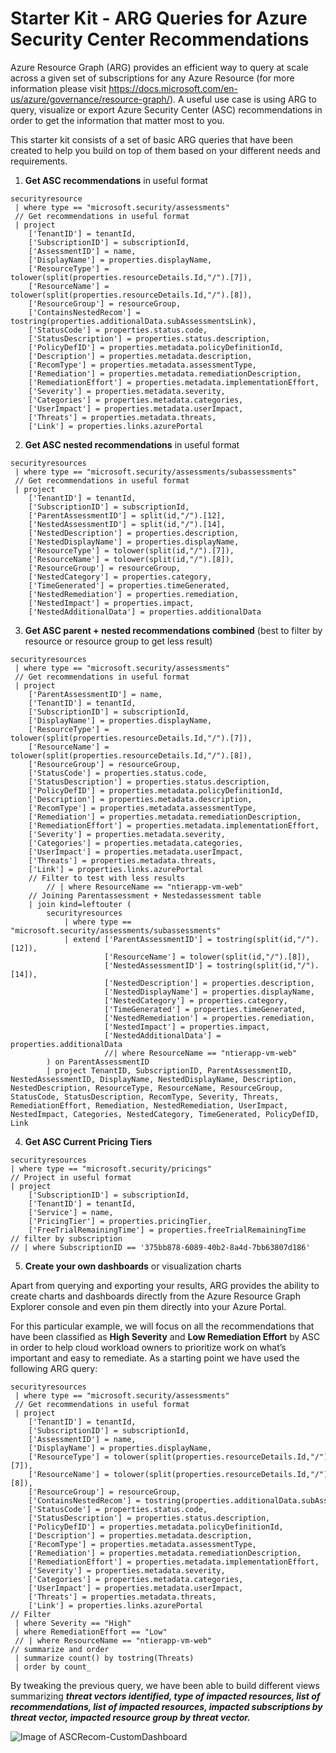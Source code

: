 # Starter Kit - ARG Queries for Azure Security Center Recommendations
Azure Resource Graph (ARG) provides an efficient way to query at scale across a given set of subscriptions for any Azure Resource (for more information please visit https://docs.microsoft.com/en-us/azure/governance/resource-graph/). 
A useful use case is using ARG to query, visualize or export Azure Security Center (ASC) recommendations in order to get the information that matter most to you.

This starter kit consists of a set of basic ARG queries that have been created to help you build on top of them based on your different needs and requirements.

1. **Get ASC recommendations** in useful format
```
securityresource
 | where type == "microsoft.security/assessments"
 // Get recommendations in useful format
 | project
    ['TenantID'] = tenantId,
    ['SubscriptionID'] = subscriptionId,
    ['AssessmentID'] = name,
    ['DisplayName'] = properties.displayName,
    ['ResourceType'] = tolower(split(properties.resourceDetails.Id,"/").[7]),
    ['ResourceName'] = tolower(split(properties.resourceDetails.Id,"/").[8]),
    ['ResourceGroup'] = resourceGroup,
    ['ContainsNestedRecom'] = tostring(properties.additionalData.subAssessmentsLink),
    ['StatusCode'] = properties.status.code,
    ['StatusDescription'] = properties.status.description,
    ['PolicyDefID'] = properties.metadata.policyDefinitionId,
    ['Description'] = properties.metadata.description,
    ['RecomType'] = properties.metadata.assessmentType,
    ['Remediation'] = properties.metadata.remediationDescription,
    ['RemediationEffort'] = properties.metadata.implementationEffort,
    ['Severity'] = properties.metadata.severity,
    ['Categories'] = properties.metadata.categories,
    ['UserImpact'] = properties.metadata.userImpact,
    ['Threats'] = properties.metadata.threats,
    ['Link'] = properties.links.azurePortal
```
2. **Get ASC nested recommendations** in useful format
```
securityresources
 | where type == "microsoft.security/assessments/subassessments"
 // Get recommendations in useful format
 | project 
    ['TenantID'] = tenantId,
    ['SubscriptionID'] = subscriptionId,
    ['ParentAssessmentID'] = split(id,"/").[12],
    ['NestedAssessmentID'] = split(id,"/").[14],
    ['NestedDescription'] = properties.description,
    ['NestedDisplayName'] = properties.displayName,
    ['ResourceType'] = tolower(split(id,"/").[7]),
    ['ResourceName'] = tolower(split(id,"/").[8]),
    ['ResourceGroup'] = resourceGroup,
    ['NestedCategory'] = properties.category,
    ['TimeGenerated'] = properties.timeGenerated,
    ['NestedRemediation'] = properties.remediation,
    ['NestedImpact'] = properties.impact,
    ['NestedAdditionalData'] = properties.additionalData
```
3. **Get ASC parent + nested recommendations combined** (best to filter by resource or resource group to get less result)
```
securityresources
 | where type == "microsoft.security/assessments"
 // Get recommendations in useful format
 | project
    ['ParentAssessmentID'] = name,
    ['TenantID'] = tenantId,
    ['SubscriptionID'] = subscriptionId,
    ['DisplayName'] = properties.displayName,
    ['ResourceType'] = tolower(split(properties.resourceDetails.Id,"/").[7]),
    ['ResourceName'] = tolower(split(properties.resourceDetails.Id,"/").[8]),
    ['ResourceGroup'] = resourceGroup,
    ['StatusCode'] = properties.status.code,
    ['StatusDescription'] = properties.status.description,
    ['PolicyDefID'] = properties.metadata.policyDefinitionId,
    ['Description'] = properties.metadata.description,
    ['RecomType'] = properties.metadata.assessmentType,
    ['Remediation'] = properties.metadata.remediationDescription,
    ['RemediationEffort'] = properties.metadata.implementationEffort,
    ['Severity'] = properties.metadata.severity,
    ['Categories'] = properties.metadata.categories,
    ['UserImpact'] = properties.metadata.userImpact,
    ['Threats'] = properties.metadata.threats,
    ['Link'] = properties.links.azurePortal
    // Filter to test with less results
        // | where ResourceName == "ntierapp-vm-web"
    // Joining Parentassessment + Nestedassessment table
    | join kind=leftouter (
        securityresources
            | where type == "microsoft.security/assessments/subassessments"
            | extend ['ParentAssessmentID'] = tostring(split(id,"/").[12]),
                     ['ResourceName'] = tolower(split(id,"/").[8]),
                     ['NestedAssessmentID'] = tostring(split(id,"/").[14]),
                     ['NestedDescription'] = properties.description,
                     ['NestedDisplayName'] = properties.displayName,
                     ['NestedCategory'] = properties.category,
                     ['TimeGenerated'] = properties.timeGenerated,
                     ['NestedRemediation'] = properties.remediation,
                     ['NestedImpact'] = properties.impact,
                     ['NestedAdditionalData'] = properties.additionalData
                     //| where ResourceName == "ntierapp-vm-web"
        ) on ParentAssessmentID
        | project TenantID, SubscriptionID, ParentAssessmentID, NestedAssessmentID, DisplayName, NestedDisplayName, Description, NestedDescription, ResourceType, ResourceName, ResourceGroup, StatusCode, StatusDescription, RecomType, Severity, Threats, RemediationEffort, Remediation, NestedRemediation, UserImpact, NestedImpact, Categories, NestedCategory, TimeGenerated, PolicyDefID, Link
```
4. **Get ASC Current Pricing Tiers**
```
securityresources
| where type == "microsoft.security/pricings"
// Project in useful format
| project 
    ['SubscriptionID'] = subscriptionId,
    ['TenantID'] = tenantId,
    ['Service'] = name,
    ['PricingTier'] = properties.pricingTier,
    ['FreeTrialRemainingTime'] = properties.freeTrialRemainingTime
// filter by subscription
// | where SubscriptionID == '375bb878-6089-40b2-8a4d-7bb63807d186'
```
5. **Create your own dashboards** or visualization charts

Apart from querying and exporting your results, ARG provides the ability to create charts and dashboards directly from the Azure Resource Graph Explorer console and even pin them directly into your Azure Portal.

For this particular example, we will focus on all the recommendations that have been classified as **High Severity** and **Low Remediation Effort** by ASC in order to help cloud workload owners to prioritize work on what’s important and easy to remediate. As a starting point we have used the following ARG query:

```
securityresources
 | where type == "microsoft.security/assessments"
 // Get recommendations in useful format
 | project
    ['TenantID'] = tenantId,
    ['SubscriptionID'] = subscriptionId,
    ['AssessmentID'] = name,
    ['DisplayName'] = properties.displayName,
    ['ResourceType'] = tolower(split(properties.resourceDetails.Id,"/").[7]),
    ['ResourceName'] = tolower(split(properties.resourceDetails.Id,"/").[8]),
    ['ResourceGroup'] = resourceGroup,
    ['ContainsNestedRecom'] = tostring(properties.additionalData.subAssessmentsLink),
    ['StatusCode'] = properties.status.code,
    ['StatusDescription'] = properties.status.description,
    ['PolicyDefID'] = properties.metadata.policyDefinitionId,
    ['Description'] = properties.metadata.description,
    ['RecomType'] = properties.metadata.assessmentType,
    ['Remediation'] = properties.metadata.remediationDescription,
    ['RemediationEffort'] = properties.metadata.implementationEffort,
    ['Severity'] = properties.metadata.severity,
    ['Categories'] = properties.metadata.categories,
    ['UserImpact'] = properties.metadata.userImpact,
    ['Threats'] = properties.metadata.threats,
    ['Link'] = properties.links.azurePortal
// Filter
 | where Severity == "High"
 | where RemediationEffort == "Low"
 // | where ResourceName == "ntierapp-vm-web"
// summarize and order
 | summarize count() by tostring(Threats)
 | order by count_
 ```
By tweaking the previous query, we have been able to build different views summarizing ***threat vectors identified, type of impacted resources, list of recommendations, list of impacted resources, impacted subscriptions by threat vector, impacted resource group by threat vector.***
 
![Image of ASCRecom-CustomDashboard](https://github.com/carlosfar/public/blob/master/Azure%20Security%20Center/ARG-Queries/ASCRecommendationsCustomDashboard.png)
